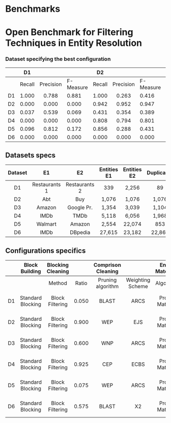 Benchmarks
=============


# Open Benchmark for Filtering Techniques in Entity Resolution

### Dataset specifying the best configuration

|  	| D1 	|  	|  	| D2 	|  	|  	| D3 	|  	|  	| D5 	|  	|  	| D8 	|  	|  	| D10 	|  	|  	|
|---	|:---:	|:---:	|---	|:---:	|:---:	|---	|:---:	|:---:	|---	|:---:	|:---:	|---	|:---:	|:---:	|---	|:---:	|:---:	|---	|
|  	| Recall 	| Precision 	| F-Measure 	| Recall 	| Precision 	| F-Measure 	| Recall 	| Precision 	| F-Measure 	| Recall 	| Precision 	| F-Measure 	| Recall 	| Precision 	| F-Measure 	| Recall 	| Precision 	| F-Measure 	|
| D1 	| 1.000 	| 0.788 	| 0.881 	| 1.000 	| 0.263 	| 0.416 	| 0.989 	| 0.281 	| 0.438 	| 1.000 	| 0.322 	| 0.488 	| 0.933 	| 0.417 	| 0.576 	| 1.000 	| 0.263 	| 0.416 	|
| D2 	| 0.000 	| 0.000 	| 0.000 	| 0.942 	| 0.952 	| 0.947 	| 0.695 	| 0.798 	| 0.743 	| 0.851 	| 0.922 	| 0.885 	| 0.270 	| 0.997 	| 0.424 	| 0.746 	| 0.853 	| 0.796 	|
| D3 	| 0.037 	| 0.539 	| 0.069 	| 0.431 	| 0.354 	| 0.389 	| 0.674 	| 0.584 	| 0.625 	| 0.486 	| 0.425 	| 0.454 	| 0.092 	| 0.545 	| 0.158 	| 0.523 	| 0.472 	| 0.496 	|
| D4 	| 0.000 	| 0.000 	| 0.000 	| 0.808 	| 0.794 	| 0.801 	| 0.920 	| 0.702 	| 0.796 	| 0.931 	| 0.844 	| 0.886 	| 0.038 	| 0.961 	| 0.072 	| 0.845 	| 0.659 	| 0.741 	|
| D5 	| 0.096 	| 0.812 	| 0.172 	| 0.856 	| 0.288 	| 0.431 	| 0.673 	| 0.235 	| 0.348 	| 0.792 	| 0.330 	| 0.466 	| 0.753 	| 0.671 	| 0.709 	| 0.859 	| 0.302 	| 0.446 	|
| D6 	| 0.000 	| 0.000 	| 0.000 	| 0.000 	| 0.000 	| 0.000 	| 0.474 	| 0.748 	| 0.580 	| 0.805 	| 0.924 	| 0.860 	| 0.014 	| 0.970 	| 0.028 	| 0.858 	| 0.940 	| 0.897 	|


## Datasets specs

| Dataset 	| E1 	| E2 	| Entities E1 	| Entities E2 	| Duplicates 	|
|:---:	|:---:	|:---:	|:---:	|:---:	|:---:	|
| D1 	| Restaurants 1  	| Restaurants 2  	| 339 	| 2,256 	| 89 	|
| D2 	|  Abt  	|  Buy  	| 1,076 	| 1,076 	| 1,076 	|
| D3 	|  Amazon  	|  Google Pr.  	| 1,354 	| 3,039 	| 1,104 	|
| D4 	|  IMDb  	|  TMDb  	| 5,118 	| 6,056 	| 1,968 	|
| D5 	|  Walmart  	|  Amazon  	| 2,554 	| 22,074 	| 853 	|
| D6 	|  IMDb 	|  DBpedia 	| 27,615 	| 23,182 	| 22,863 	|


## Configurations specifics

|  	| Block Building 	| Blocking Cleaning 	|  	| Comprison Cleaning 	|  	| Entity Matching 	|  	|  	| Entity Clustering 	|  	|
|---	|:---:	|:---:	|:---:	|:---:	|:---:	|:---:	|:---:	|:---:	|:---:	|:---:	|
|  	|  	| Method 	| Ratio 	| Pruning algorithm 	| Weighting Scheme 	| Algorithm 	| Representation Model 	| Similarity Function 	| Algorithm 	| Similarity Threshold 	|
| D1 	| Standard Blocking 	| Block Filtering 	| 0.050 	| BLAST 	| ARCS 	| Profile Matcher 	| CHARACTER_BIGRAMS 	| COSINE_SIMILARITY 	| Unique Mapping Clustering 	| 0.90 	|
| D2 	| Standard Blocking 	| Block Filtering 	| 0.900 	| WEP 	| EJS 	| Profile Matcher 	| CHARACTER_TRIGRAMS_TF_IDF 	| ARCS_SIMILARITY 	| Unique Mapping Clustering 	| 0.90 	|
| D3 	| Standard Blocking 	| Block Filtering 	| 0.600 	| WNP 	| ARCS 	| Profile Matcher 	| TOKEN_BIGRAMS_TF_IDF 	| COSINE_SIMILARITY 	| Unique Mapping Clustering 	| 0.05 	|
| D4 	| Standard Blocking 	| Block Filtering 	| 0.925 	| CEP 	| ECBS 	| Profile Matcher 	| CHARACTER_FOURGRAMS_TF_IDF 	| ARCS_SIMILARITY 	| Unique Mapping Clustering 	| 0.85 	|
| D5 	| Standard Blocking 	| Block Filtering 	| 0.075 	| WEP 	| ARCS 	| Profile Matcher 	| CHARACTER_BIGRAMS_TF_IDF 	| COSINE_SIMILARITY 	| Unique Mapping Clustering 	| 0.65 	|
| D6 	| Standard Blocking 	| Block Filtering 	| 0.575 	| BLAST 	| X2 	| Profile Matcher 	| TOKEN_UNIGRAMS_TF_IDF 	| ARCS_SIMILARITY 	| Unique Mapping Clustering 	| 0.25 	|